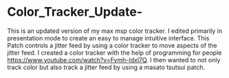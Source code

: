 # Color_Tracker_Update-
This is an updated version of my max msp color tracker. I edited primarily in presentation mode to create an easy to manage intuitive interface. This Patch controls a jitter feed by using a color tracker to move aspects of the jitter feed. I created a color tracker with the help of programming for people https://www.youtube.com/watch?v=Fvmh-Idxl7Q. I then wanted to not only track color but also track a jitter feed by using a masato tsutsui patch.
